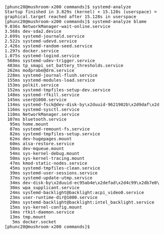 <pre>
[phunc20@mushroom-x200 commands]$ systemd-analyze
Startup finished in 3.829s (kernel) + 15.128s (userspace) = 18.958s
graphical.target reached after 15.128s in userspace
[phunc20@mushroom-x200 commands]$ systemd-analyze blame
9.036s NetworkManager-wait-online.service
3.568s dev-sda2.device
2.699s systemd-journald.service
2.522s systemd-udevd.service
2.426s systemd-random-seed.service
1.297s docker.service
1.075s systemd-logind.service
 568ms systemd-udev-trigger.service
 483ms tp_smapi_set_battery_thresholds.service
 262ms modprobe@drm.service
 228ms systemd-journal-flush.service
 155ms systemd-modules-load.service
 153ms polkit.service
 152ms systemd-tmpfiles-setup-dev.service
 148ms systemd-rfkill.service
 145ms user@1000.service
 134ms systemd-fsck@dev-disk-by\x2duuid-9621902b\x2d9daf\x2d465e\x2db53d\x2d85594ccada9d.service
 116ms systemd-sysctl.service
 110ms NetworkManager.service
 107ms bluetooth.service
  95ms home.mount
  87ms systemd-remount-fs.service
  82ms systemd-tmpfiles-setup.service
  62ms dev-hugepages.mount
  60ms alsa-restore.service
  58ms dev-mqueue.mount
  54ms sys-kernel-debug.mount
  50ms sys-kernel-tracing.mount
  47ms kmod-static-nodes.service
  45ms systemd-tmpfiles-clean.service
  39ms systemd-user-sessions.service
  37ms systemd-update-utmp.service
  34ms dev-disk-by\x2duuid-ec95ab4e\x2defad\x2d4c99\x2db7e0\x2d2f4feaa0e3e1.swap
  30ms wpa_supplicant.service
  24ms systemd-backlight@backlight:acpi_video0.service
  23ms user-runtime-dir@1000.service
  20ms systemd-backlight@backlight:intel_backlight.service
  15ms sys-kernel-config.mount
  14ms rtkit-daemon.service
  13ms tmp.mount
   5ms docker.socket
[phunc20@mushroom-x200 commands]$
</pre>
